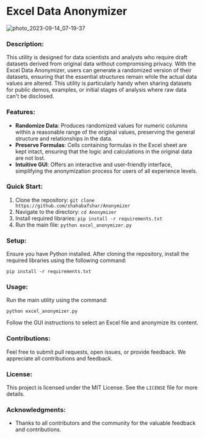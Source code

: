# Excel Data Anonymizer

![photo_2023-09-14_07-19-37](https://github.com/shahabafshar/Anonymizer/assets/5617071/be77ac9f-629d-4cd0-9d90-33e9a42041f2)

### Description:
This utility is designed for data scientists and analysts who require draft datasets derived from original data without compromising privacy. With the Excel Data Anonymizer, users can generate a randomized version of their datasets, ensuring that the essential structures remain while the actual data values are altered. This utility is particularly handy when sharing datasets for public demos, examples, or initial stages of analysis where raw data can't be disclosed.

### Features:
- **Randomize Data**: Produces randomized values for numeric columns within a reasonable range of the original values, preserving the general structure and relationships in the data.
- **Preserve Formulas**: Cells containing formulas in the Excel sheet are kept intact, ensuring that the logic and calculations in the original data are not lost.
- **Intuitive GUI**: Offers an interactive and user-friendly interface, simplifying the anonymization process for users of all experience levels.

### Quick Start:
1. Clone the repository: `git clone https://github.com/shahabafshar/Anonymizer`
2. Navigate to the directory: `cd Anonymizer`
3. Install required libraries: `pip install -r requirements.txt`
4. Run the main file: `python excel_anonymizer.py`

### Setup:
Ensure you have Python installed. After cloning the repository, install the required libraries using the following command:
```
pip install -r requirements.txt
```

### Usage:
Run the main utility using the command:
```
python excel_anonymizer.py
```
Follow the GUI instructions to select an Excel file and anonymize its content.

### Contributions:
Feel free to submit pull requests, open issues, or provide feedback. We appreciate all contributions and feedback.

### License:
This project is licensed under the MIT License. See the `LICENSE` file for more details.

### Acknowledgments:
- Thanks to all contributors and the community for the valuable feedback and contributions.
